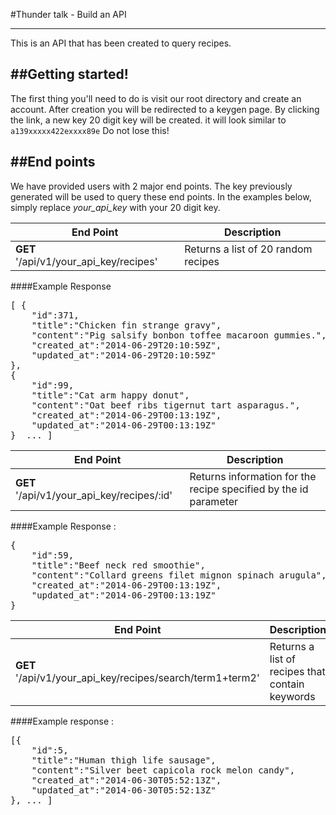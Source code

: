 #Thunder talk - Build an API
****************************

This is an API that has been created to query recipes.


##Getting started!
------------------

The first thing you'll need to do is visit our root directory and create an account. After creation you will be redirected to a keygen page. By clicking the link, a new key 20 digit key will be created.  it will look similar to <code>a139xxxxx422exxxx89e</code> Do not lose this!


##End points
------------
We have provided users with 2 major end points. The key previously generated will be used to query these end points.  In the examples below, simply replace *your_api_key* with your 20 digit key.

| End Point | Description |
|-----------|-------------|
| **GET** '/api/v1/your_api_key/recipes' | Returns a list of 20 random recipes |

####Example Response

<pre>
[ {
	"id":371,
	"title":"Chicken fin strange gravy",
	"content":"Pig salsify bonbon toffee macaroon gummies.",
	"created_at":"2014-06-29T20:10:59Z",
	"updated_at":"2014-06-29T20:10:59Z"
},
{
	"id":99,
	"title":"Cat arm happy donut",
	"content":"Oat beef ribs tigernut tart asparagus.",
	"created_at":"2014-06-29T00:13:19Z",
	"updated_at":"2014-06-29T00:13:19Z"
}  ... ] </pre>


| End Point | Description |
|-----------|-------------|
| **GET** '/api/v1/your_api_key/recipes/:id' | Returns information for the recipe specified by the id parameter |

####Example Response :

<pre>
{
	"id":59,
	"title":"Beef neck red smoothie",
	"content":"Collard greens filet mignon spinach arugula",
	"created_at":"2014-06-29T00:13:19Z",
	"updated_at":"2014-06-29T00:13:19Z"
} </pre>

| End Point | Description |
|-----------|-------------|
| **GET** '/api/v1/your_api_key/recipes/search/term1+term2' | Returns a list of recipes that contain keywords |

####Example response :

<pre>
[{
	"id":5,
	"title":"Human thigh life sausage",
	"content":"Silver beet capicola rock melon candy",
	"created_at":"2014-06-30T05:52:13Z",
	"updated_at":"2014-06-30T05:52:13Z"
}, ... ]
</pre>
